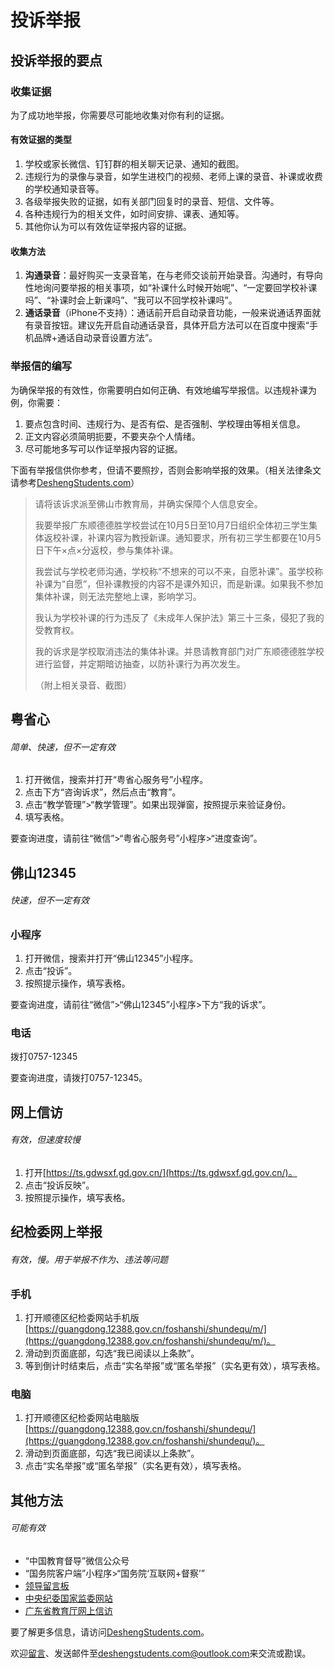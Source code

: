 # 投诉举报

## 投诉举报的要点

### 收集证据

为了成功地举报，你需要尽可能地收集对你有利的证据。

#### 有效证据的类型

1. 学校或家长微信、钉钉群的相关聊天记录、通知的截图。
2. 违规行为的录像与录音，如学生进校门的视频、老师上课的录音、补课或收费的学校通知录音等。
3. 各级举报失败的证据，如有关部门回复时的录音、短信、文件等。
4. 各种违规行为的相关文件，如时间安排、课表、通知等。
5. 其他你认为可以有效佐证举报内容的证据。

#### 收集方法

1. **沟通录音**：最好购买一支录音笔，在与老师交谈前开始录音。沟通时，有导向性地询问要举报的相关事项，如“补课什么时候开始呢”、“一定要回学校补课吗”、“补课时会上新课吗”、“我可以不回学校补课吗”。
2. **通话录音**（iPhone不支持）：通话前开启自动录音功能，一般来说通话界面就有录音按钮。建议先开启自动通话录音，具体开启方法可以在百度中搜索“手机品牌+通话自动录音设置方法”。

### 举报信的编写

为确保举报的有效性，你需要明白如何正确、有效地编写举报信。以违规补课为例，你需要：

1. 要点包含时间、违规行为、是否有偿、是否强制、学校理由等相关信息。
2. 正文内容必须简明扼要，不要夹杂个人情绪。
3. 尽可能地多写可以作证举报内容的证据。

下面有举报信供你参考，但请不要照抄，否则会影响举报的效果。（相关法律条文请参考[DeshengStudents.com](https://deshengstudents.com/)）

> 请将该诉求派至佛山市教育局，并确实保障个人信息安全。
>
> 我要举报广东顺德德胜学校尝试在10月5日至10月7日组织全体初三学生集体返校补课，补课内容为教授新课。通知要求，所有初三学生都要在10月5日下午×点×分返校，参与集体补课。
>
> 我尝试与学校老师沟通，学校称“不想来的可以不来，自愿补课”。虽学校称补课为“自愿”，但补课教授的内容不是课外知识，而是新课。如果我不参加集体补课，则无法完整地上课，影响学习。
>
> 我认为学校补课的行为违反了《未成年人保护法》第三十三条，侵犯了我的受教育权。
>
> 我的诉求是学校取消违法的集体补课。并恳请教育部门对广东顺德德胜学校进行监督，并定期暗访抽查，以防补课行为再次发生。
>
> （附上相关录音、截图）

## 粤省心

###### 简单、快速，但不一定有效

1. 打开微信，搜索并打开“粤省心服务号”小程序。
2. 点击下方“咨询诉求”，然后点击“教育”。
3. 点击“教学管理”>“教学管理”。如果出现弹窗，按照提示来验证身份。
4. 填写表格。

要查询进度，请前往“微信”>“粤省心服务号”小程序>“进度查询”。

## 佛山12345

###### 快速，但不一定有效

### 小程序

1. 打开微信，搜索并打开“佛山12345”小程序。
2. 点击“投诉”。
3. 按照提示操作，填写表格。

要查询进度，请前往“微信”>“佛山12345”小程序>下方“我的诉求”。

### 电话

拨打0757-12345

要查询进度，请拨打0757-12345。

## 网上信访

###### 有效，但速度较慢

1. 打开[https://ts.gdwsxf.gd.gov.cn/](https://ts.gdwsxf.gd.gov.cn/)。
2. 点击“投诉反映”。
3. 按照提示操作，填写表格。

## 纪检委网上举报

###### 有效，慢。用于举报不作为、违法等问题

### 手机

1. 打开顺德区纪检委网站手机版[https://guangdong.12388.gov.cn/foshanshi/shundequ/m/](https://guangdong.12388.gov.cn/foshanshi/shundequ/m/)。
2. 滑动到页面底部，勾选“我已阅读以上条款”。
3. 等到倒计时结束后，点击“实名举报”或“匿名举报”（实名更有效），填写表格。

### 电脑

1. 打开顺德区纪检委网站电脑版[https://guangdong.12388.gov.cn/foshanshi/shundequ/](https://guangdong.12388.gov.cn/foshanshi/shundequ/)。
2. 滑动到页面底部，勾选“我已阅读以上条款”。
3. 点击“实名举报”或“匿名举报”（实名更有效），填写表格。

## 其他方法

###### 可能有效

- “中国教育督导”微信公众号
- “国务院客户端”小程序>“国务院‘互联网+督察’”
- [领导留言板](https://liuyan.people.com.cn/)
- [中央纪委国家监委网站](http://www.ccdi.gov.cn/)
- [广东省教育厅网上信访](https://edu.gd.gov.cn/xinfang/regist_main2.jsp)

要了解更多信息，请访问[DeshengStudents.com](https://deshengstudents.com/)。

欢迎[留言](https://blog.deshengstudents.com/index.php/archives/7/)、发送邮件至[deshengstudents.com@outlook.com](mailto:deshengstudents.com@outlook.com)来交流或勘误。
